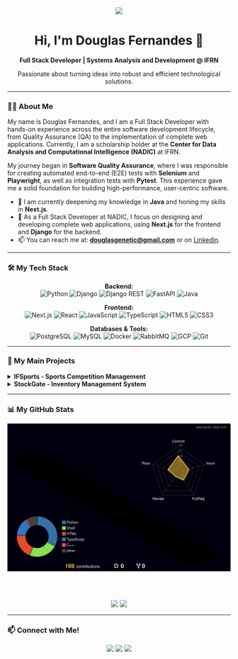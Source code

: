<div align="center">
  <img src="https://media.giphy.com/media/qgQUggAC3Pfv687qPC/giphy.gif" width="150px">
  <h1>Hi, I'm Douglas Fernandes 👋</h1>
</div>

<div align="center">
  <strong>Full Stack Developer | Systems Analysis and Development @ IFRN</strong>
  <p>Passionate about turning ideas into robust and efficient technological solutions.</p>
</div>

---

### :man_technologist: About Me

My name is Douglas Fernandes, and I am a Full Stack Developer with hands-on experience across the entire software development lifecycle, from Quality Assurance (QA) to the implementation of complete web applications. Currently, I am a scholarship holder at the **Center for Data Analysis and Computational Intelligence (NADIC)** at IFRN.

My journey began in **Software Quality Assurance**, where I was responsible for creating automated end-to-end (E2E) tests with **Selenium** and **Playwright**, as well as integration tests with **Pytest**. This experience gave me a solid foundation for building high-performance, user-centric software.

- 🌱 I am currently deepening my knowledge in **Java** and honing my skills in **Next.js**.
- 🚀 As a Full Stack Developer at NADIC, I focus on designing and developing complete web applications, using **Next.js** for the frontend and **Django** for the backend.
- 📫 You can reach me at: **douglasgenetic@gmail.com** or on [LinkedIn](https://www.linkedin.com/in/DouglasFernan/).

---

### 🛠️ My Tech Stack
<p align="center">
  <strong>Backend:</strong><br>
  <img src="https://img.shields.io/badge/Python-3776AB?style=for-the-badge&logo=python&logoColor=white" alt="Python"/>
  <img src="https://img.shields.io/badge/Django-092E20?style=for-the-badge&logo=django&logoColor=white" alt="Django"/>
  <img src="https://img.shields.io/badge/Django%20REST-A30000?style=for-the-badge&logo=django&logoColor=white" alt="Django REST"/>
  <img src="https://img.shields.io/badge/FastAPI-009688?style=for-the-badge&logo=fastapi&logoColor=white" alt="FastAPI"/>
  <img src="https://img.shields.io/badge/Java-ED8B00?style=for-the-badge&logo=openjdk&logoColor=white" alt="Java"/>
</p>
<p align="center">
  <strong>Frontend:</strong><br>
  <img src="https://img.shields.io/badge/Next.js-000000?style=for-the-badge&logo=nextdotjs&logoColor=white" alt="Next.js"/>
  <img src="https://img.shields.io/badge/React-20232A?style=for-the-badge&logo=react&logoColor=61DAFB" alt="React"/>
  <img src="https://img.shields.io/badge/JavaScript-F7DF1E?style=for-the-badge&logo=javascript&logoColor=black" alt="JavaScript"/>
  <img src="https://img.shields.io/badge/TypeScript-3178C6?style=for-the-badge&logo=typescript&logoColor=white" alt="TypeScript"/>
  <img src="https://img.shields.io/badge/HTML5-E34F26?style=for-the-badge&logo=html5&logoColor=white" alt="HTML5"/>
  <img src="https://img.shields.io/badge/CSS3-1572B6?style=for-the-badge&logo=css3&logoColor=white" alt="CSS3"/>
</p>
<p align="center">
  <strong>Databases & Tools:</strong><br>
  <img src="https://img.shields.io/badge/PostgreSQL-4169E1?style=for-the-badge&logo=postgresql&logoColor=white" alt="PostgreSQL"/>
  <img src="https://img.shields.io/badge/MySQL-4479A1?style=for-the-badge&logo=mysql&logoColor=white" alt="MySQL"/>
  <img src="https://img.shields.io/badge/Docker-2496ED?style=for-the-badge&logo=docker&logoColor=white" alt="Docker"/>
  <img src="https://img.shields.io/badge/RabbitMQ-FF6600?style=for-the-badge&logo=rabbitmq&logoColor=white" alt="RabbitMQ"/>
  <img src="https://img.shields.io/badge/Google%20Cloud-4285F4?style=for-the-badge&logo=googlecloud&logoColor=white" alt="GCP"/>
  <img src="https://img.shields.io/badge/Git-F05032?style=for-the-badge&logo=git&logoColor=white" alt="Git"/>
</p>

---

### 🚀 My Main Projects

<details>
  <summary><strong>IFSports - Sports Competition Management</strong></summary>
  <br>
  <p>A complete web system to manage sports competitions at IFRN, built with a microservices architecture to ensure scalability and decoupling. The project is deployed on the Google Cloud Platform (GCP) and uses Grafana/Prometheus for monitoring.</p>
  <ul>
    <li><strong>Technologies:</strong> Django, Next.js, PostgreSQL, RabbitMQ, FastAPI, GCP, Microservices, Docker.</li>
  </ul>
</details>

<details>
  <summary><strong>StockGate - Inventory Management System</strong></summary>
  <br>
  <p>An academic project for a Django-based management system with three permission levels (CEO, Manager, Seller). It was an integrated project for the Database, Web Development, and Project Analysis courses.</p>
  <ul>
    <li><strong>Technologies:</strong> Django, Python, HTML/CSS.</li>
  </ul>
</details>

---

### 📊 My GitHub Stats

<div align="center">
  
  <img src="https://raw.githubusercontent.com/DouglasFernan/DouglasFernan/master/profile-3d-contrib/profile-night-rainbow.svg" alt="My 3D Contribution Graph" />
  
  <br><br>

  <img height="180em" src="https://github-readme-stats.vercel.app/api?username=DouglasFernan&show_icons=true&theme=dracula&include_all_commits=true&count_private=true"/>
  <img height="180em" src="https://github-readme-stats.vercel.app/api/top-langs/?username=DouglasFernan&layout=compact&langs_count=7&theme=dracula"/>
</div>

---

### 📫 Connect with Me!
<p align="center">
  <a href="https://www.linkedin.com/in/DouglasFernan/" target="_blank"><img src="https://img.shields.io/badge/LinkedIn-0077B5?style=for-the-badge&logo=linkedin&logoColor=white" /></a>
  <a href="mailto:douglasgenetic@gmail.com" target="_blank"><img src="https://img.shields.io/badge/Gmail-D14836?style=for-the-badge&logo=gmail&logoColor=white" /></a>
  <a href="https://wa.me/5584988907022" target="_blank"><img src="https://img.shields.io/badge/WhatsApp-25D366?style=for-the-badge&logo=whatsapp&logoColor=white" /></a>
</p>
